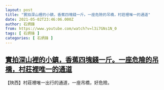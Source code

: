 ```yaml
---
layout: post
title: "實拍深山裡的小鎮，香蕉四塊錢一斤。一座危險的吊橋，村莊裡唯一的通道"
date: 2021-05-02T23:46:06.000Z
author: 石炳鋒
from: https://www.youtube.com/watch?v=l3i7GNs1N_0
tags: [ 石炳锋 ]
categories: [ 石炳锋 ]
---
```

<!--1619999166000-->
[實拍深山裡的小鎮，香蕉四塊錢一斤。一座危險的吊橋，村莊裡唯一的通道](https://www.youtube.com/watch?v=l3i7GNs1N_0)
------

<div>
【陜西】村莊裡唯一出行的通道，一座吊橋，好危險。
</div>
